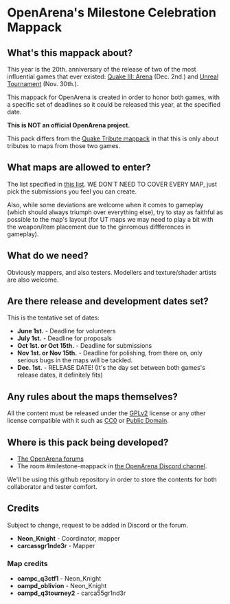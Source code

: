 # OpenArena's Milestone Celebration Mappack

## What's this mappack about?

This year is the 20th. anniversary of the release of two of the most influential games that ever existed: [Quake III: Arena](http://en.wikipedia.org/wiki/Quake_III_Arena) (Dec. 2nd.) and [Unreal Tournament](http://en.wikipedia.org/wiki/Unreal_Tournament) (Nov. 30th.).

This mappack for OpenArena is created in order to honor both games, with a specific set of deadlines so it could be released this year, at the specified date.

**This is NOT an official OpenArena project.**

This pack differs from the [Quake Tribute mappack](https://github.com/NeonKnightOA/oatributemappack) in that this is only about tributes to maps from those two games.

## What maps are allowed to enter?

The list specified in [this list](/docs/MapList.md). WE DON'T NEED TO COVER EVERY MAP, just pick the submissions you feel you can create.

Also, while some deviations are welcome when it comes to gameplay (which should always triumph over everything else), try to stay as faithful as possible to the map's layout (for UT maps we may need to play a bit with the weapon/item placement due to the ginromous diffferences in gameplay).

## What do we need?

Obviously mappers, and also testers. Modellers and texture/shader artists are also welcome.

## Are there release and development dates set?

This is the tentative set of dates:

* **June 1st.** - Deadline for volunteers
* **July 1st.** - Deadline for proposals
* **Oct 1st. or Oct 15th.** - Deadline for submissions
* **Nov 1st. or Nov 15th.** - Deadline for polishing, from there on, only serious bugs in the maps will be tackled.
* **Dec. 1st.** - RELEASE DATE! (It's the day set between both games's release dates, it definitely fits)

## Any rules about the maps themselves?

All the content must be released under the [GPLv2](https://www.gnu.org/licenses/old-licenses/gpl-2.0.html) license or any other license compatible with it such as [CC0](https://creativecommons.org/choose/zero/) or [Public Domain](https://wiki.creativecommons.org/wiki/public_domain).

## Where is this pack being developed?

* [The OpenArena forums](http://openarena.ws/board/index.php?topic=5449.0)
* The room #milestone-mappack in [the OpenArena Discord channel](https://discord.gg/f2AZGZ).

We'll be using this github repository in order to store the contents for both collaborator and tester comfort.

## Credits

Subject to change, request to be added in Discord or the forum.

* **Neon_Knight** - Coordinator, mapper
* **carcassgr1nde3r** - Mapper

### Map credits

* **oampc\_q3ctf1** - Neon_Knight
* **oampd\_oblivion** - Neon_Knight
* **oampd\_q3tourney2** - carca55gr1nd3r